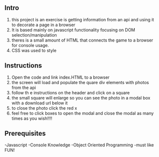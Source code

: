 ## Intro

1. this project is an exercise is getting information from an api and using it to decorate a page in a  browser
2. It is based mainly on javascript functionality focusing on DOM selection/manipulation
3. theres is a small amount of HTML that connects the game to a browser for console usage.
4. CSS was used to style

## Instructions

1. Open the code and link index.HTML to a browser
2. the screen will load and populate the quare div elements with photos from the api
3. follow th e instructions on the header and click on a square
4. the small square will enlarge so you can see the photo in a modal box with a download url below it
5. to close the photo click the red x
6. feel free to click boxes to open the modal and close the modal as many times as you wish!!!!

## Prerequisites

-Javascript
-Console Knowledge
-Object Oriented Programming
-must like FUN!